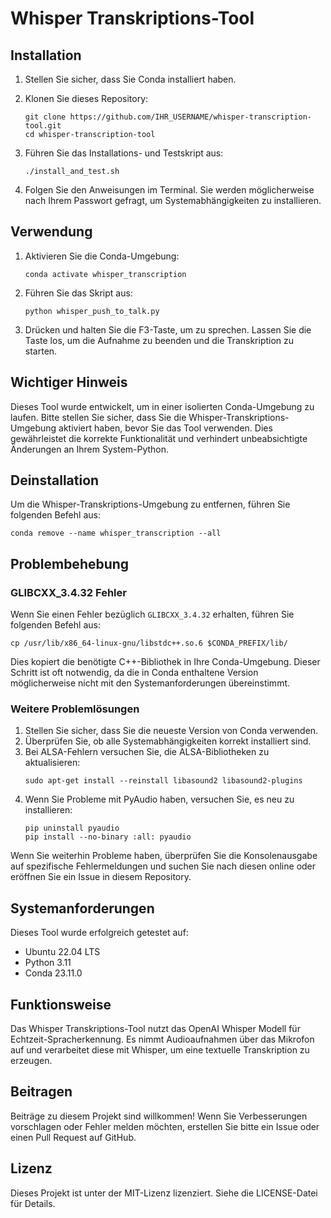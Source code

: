 # Whisper Transkriptions-Tool

## Installation

1. Stellen Sie sicher, dass Sie Conda installiert haben.

2. Klonen Sie dieses Repository:
   ```
   git clone https://github.com/IHR_USERNAME/whisper-transcription-tool.git
   cd whisper-transcription-tool
   ```

3. Führen Sie das Installations- und Testskript aus:
   ```
   ./install_and_test.sh
   ```

4. Folgen Sie den Anweisungen im Terminal. Sie werden möglicherweise nach Ihrem Passwort gefragt, um Systemabhängigkeiten zu installieren.

## Verwendung

1. Aktivieren Sie die Conda-Umgebung:
   ```
   conda activate whisper_transcription
   ```

2. Führen Sie das Skript aus:
   ```
   python whisper_push_to_talk.py
   ```

3. Drücken und halten Sie die F3-Taste, um zu sprechen. Lassen Sie die Taste los, um die Aufnahme zu beenden und die Transkription zu starten.

## Wichtiger Hinweis

Dieses Tool wurde entwickelt, um in einer isolierten Conda-Umgebung zu laufen.
Bitte stellen Sie sicher, dass Sie die Whisper-Transkriptions-Umgebung aktiviert haben,
bevor Sie das Tool verwenden. Dies gewährleistet die korrekte Funktionalität und verhindert
unbeabsichtigte Änderungen an Ihrem System-Python.

## Deinstallation

Um die Whisper-Transkriptions-Umgebung zu entfernen, führen Sie folgenden Befehl aus:
```
conda remove --name whisper_transcription --all
```

## Problembehebung

### GLIBCXX_3.4.32 Fehler

Wenn Sie einen Fehler bezüglich `GLIBCXX_3.4.32` erhalten, führen Sie folgenden Befehl aus:

```
cp /usr/lib/x86_64-linux-gnu/libstdc++.so.6 $CONDA_PREFIX/lib/
```

Dies kopiert die benötigte C++-Bibliothek in Ihre Conda-Umgebung. Dieser Schritt ist oft notwendig,
da die in Conda enthaltene Version möglicherweise nicht mit den Systemanforderungen übereinstimmt.

### Weitere Problemlösungen

1. Stellen Sie sicher, dass Sie die neueste Version von Conda verwenden.
2. Überprüfen Sie, ob alle Systemabhängigkeiten korrekt installiert sind.
3. Bei ALSA-Fehlern versuchen Sie, die ALSA-Bibliotheken zu aktualisieren:
   ```
   sudo apt-get install --reinstall libasound2 libasound2-plugins
   ```
4. Wenn Sie Probleme mit PyAudio haben, versuchen Sie, es neu zu installieren:
   ```
   pip uninstall pyaudio
   pip install --no-binary :all: pyaudio
   ```

Wenn Sie weiterhin Probleme haben, überprüfen Sie die Konsolenausgabe auf spezifische Fehlermeldungen und suchen Sie nach diesen online oder eröffnen Sie ein Issue in diesem Repository.

## Systemanforderungen

Dieses Tool wurde erfolgreich getestet auf:
- Ubuntu 22.04 LTS
- Python 3.11
- Conda 23.11.0

## Funktionsweise

Das Whisper Transkriptions-Tool nutzt das OpenAI Whisper Modell für Echtzeit-Spracherkennung. Es nimmt Audioaufnahmen über das Mikrofon auf und verarbeitet diese mit Whisper, um eine textuelle Transkription zu erzeugen.

## Beitragen

Beiträge zu diesem Projekt sind willkommen! Wenn Sie Verbesserungen vorschlagen oder Fehler melden möchten, erstellen Sie bitte ein Issue oder einen Pull Request auf GitHub.

## Lizenz

Dieses Projekt ist unter der MIT-Lizenz lizenziert. Siehe die LICENSE-Datei für Details.
